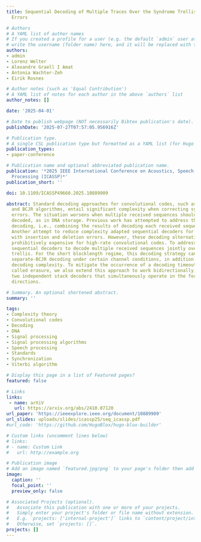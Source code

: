 ```yaml
---
title: Sequential Decoding of Multiple Traces Over the Syndrome Trellis for Synchronization
  Errors

# Authors
# A YAML list of author names
# If you created a profile for a user (e.g. the default `admin` user at `content/authors/admin/`), 
# write the username (folder name) here, and it will be replaced with their full name and linked to their profile.
authors:
- admin
- Lorenz Welter
- Alexandre Graell I Amat
- Antonia Wachter-Zeh
- Eirik Rosnes

# Author notes (such as 'Equal Contribution')
# A YAML list of notes for each author in the above `authors` list
author_notes: []

date: '2025-04-01'

# Date to publish webpage (NOT necessarily Bibtex publication's date).
publishDate: '2025-07-27T07:57:05.956916Z'

# Publication type.
# A single CSL publication type but formatted as a YAML list (for Hugo requirements).
publication_types:
- paper-conference

# Publication name and optional abbreviated publication name.
publication: '*2025 IEEE International Conference on Acoustics, Speech and Signal
  Processing (ICASSP)*'
publication_short: ''

doi: 10.1109/ICASSP49660.2025.10889909

abstract: Standard decoding approaches for convolutional codes, such as the Viterbi
  and BCJR algorithms, entail significant complexity when correcting synchronization
  errors. The situation worsens when multiple received sequences should be jointly
  decoded, as in DNA storage. Previous work has attempted to address this via separate-BCJR
  decoding, i.e., combining the results of decoding each received sequence separately.
  Another attempt to reduce complexity adapted sequential decoders for use over channels
  with insertion and deletion errors. However, these decoding alternatives remain
  prohibitively expensive for high-rate convolutional codes. To address this, we adapt
  sequential decoders to decode multiple received sequences jointly over the syndrome
  trellis. For the short blocklength regime, this decoding strategy can outperform
  separate-BCJR decoding under certain channel conditions, in addition to reducing
  decoding complexity. To mitigate the occurrence of a decoding timeout, formally
  called erasure, we also extend this approach to work bidirectionally, i.e., deploying
  two independent stack decoders that simultaneously operate in the forward and backward
  directions.

# Summary. An optional shortened abstract.
summary: ''

tags:
- Complexity theory
- Convolutional codes
- Decoding
- DNA
- Signal processing
- Signal processing algorithms
- Speech processing
- Standards
- Synchronization
- Viterbi algorithm

# Display this page in a list of Featured pages?
featured: false

# Links
links:
 - name: arXiV
   url: https://arxiv.org/abs/2410.07120
url_paper: 'https://ieeexplore.ieee.org/document/10889909'
url_slides: uploads/slides/icassp25/seq_icassp.pdf
#url_code: 'https://github.com/HugoBlox/hugo-blox-builder'

# Custom links (uncomment lines below)
# links:
# - name: Custom Link
#   url: http://example.org

# Publication image
# Add an image named `featured.jpg/png` to your page's folder then add a caption below.
image:
  caption: ''
  focal_point: ''
  preview_only: false

# Associated Projects (optional).
#   Associate this publication with one or more of your projects.
#   Simply enter your project's folder or file name without extension.
#   E.g. `projects: ['internal-project']` links to `content/project/internal-project/index.md`.
#   Otherwise, set `projects: []`.
projects: []
---
```

